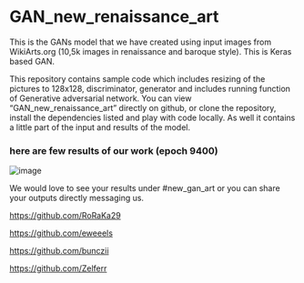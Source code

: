 # GAN_new_renaissance_art

This is the GANs model that we have created using input images from WikiArts.org (10,5k images in renaissance and baroque style). This is Keras based GAN.

This repository contains sample code which includes resizing of the pictures to 128x128, discriminator, generator and includes running function of Generative adversarial network.
You can view “GAN_new_renaissance_art” directly on github, or clone the repository, install the dependencies listed and play with code locally. As well it contains a little part of the input and results of the model.

### here are few results of our work (epoch 9400)
![image](https://user-images.githubusercontent.com/59648881/81001529-281cff80-8e48-11ea-842a-0b7cda5ef335.png)




We would love to see your results under #new_gan_art or you can share your outputs directly messaging us.


  https://github.com/RoRaKa29

  https://github.com/eweeels

  https://github.com/bunczii
  
  https://github.com/Zelferr



